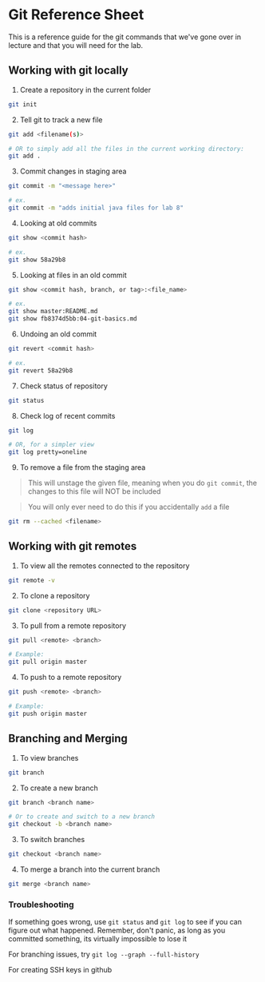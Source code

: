 Git Reference Sheet
=====

This is a reference guide for the git commands that we've gone over in lecture and that you will need for the lab.

## Working with git locally

1. Create a repository in the current folder

  ```bash
  git init
  ```

2. Tell git to track a new file

  ```bash
  git add <filename(s)>

  # OR to simply add all the files in the current working directory:
  git add .
  ```

3. Commit changes in staging area

  ```bash
  git commit -m "<message here>"
  
  # ex.
  git commit -m "adds initial java files for lab 8"
  ```

4. Looking at old commits

  ```bash
  git show <commit hash>
  
  # ex.
  git show 58a29b8
  ```

5. Looking at files in an old commit

  ```bash
  git show <commit hash, branch, or tag>:<file_name>
  
  # ex.
  git show master:README.md
  git show fb8374d5bb:04-git-basics.md
  ```

6. Undoing an old commit

  ```bash
  git revert <commit hash>
  
  # ex.
  git revert 58a29b8
  ```

7. Check status of repository

  ```bash
  git status
  ```

8. Check log of recent commits

  ```bash
  git log

  # OR, for a simpler view
  git log pretty=oneline
  ```

9. To remove a file from the staging area

> This will unstage the given file, meaning when you do `git commit`, the changes to this file will NOT be included

> You will only ever need to do this if you accidentally `add` a file

  ```bash
  git rm --cached <filename>
  ```

## Working with git remotes

1. To view all the remotes connected to the repository

  ```bash
  git remote -v
  ```

2. To clone a repository

  ```bash
  git clone <repository URL>
  ```

3. To pull from a remote repository

  ```bash
  git pull <remote> <branch>

  # Example:
  git pull origin master
  ```

4. To push to a remote repository

  ```bash
  git push <remote> <branch>

  # Example:
  git push origin master
  ```

## Branching and Merging

1. To view branches

  ```bash
  git branch
  ```

2. To create a new branch

  ```bash
  git branch <branch name>

  # Or to create and switch to a new branch
  git checkout -b <branch name>
  ```

3. To switch branches

  ```bash
  git checkout <branch name>
  ```

4. To merge a branch into the current branch

  ```bash
  git merge <branch name>
  ```

### Troubleshooting

If something goes wrong, use `git status` and `git log` to see if you can figure out what happened.
Remember, don't panic, as long as you committed something, its virtually impossible to lose it

For branching issues, try `git log --graph --full-history`

For creating SSH keys in github
